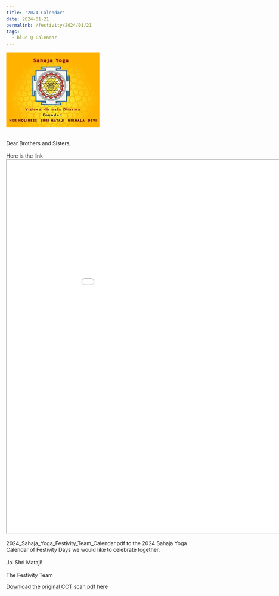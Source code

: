 ```yaml
---
title: '2024 Calendar'
date: 2024-01-21
permalink: /festivity/2024/01/21
tags:
  - blue @ Calendar
---
```


<div style="text-align: left"><img src="/images/image1.png" width="250" /></div><br>

<p>
Dear Brothers and Sisters,<br>
<br>
Here is the link 
<iframe src="/pdf/?usedownload=true#https://pub-e3192551d0f74a8b90939362bc345f5a.r2.dev/Festivity%20Calendar%202024.pdf" width="1000px" height="1000px"></iframe>

 2024_Sahaja_Yoga_Festivity_Team_Calendar.pdf</a> to the 2024 Sahaja Yoga Calendar of Festivity Days we would like to celebrate together.<br>
<br>
Jai Shri Mataji!<br>
<br>
The Festivity Team
</p>

[Download the original CCT scan pdf here](https://drive.google.com/file/d/1liUMmu6IYsTgHfrccGsZRnWW24_Ixei5/view?usp=sharing)